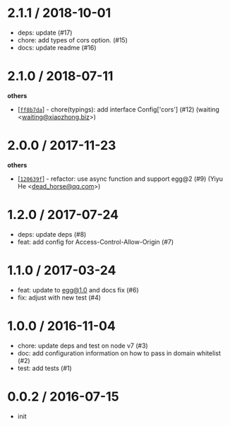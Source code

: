 
2.1.1 / 2018-10-01
==================

  * deps: update (#17)
  * chore: add types of cors option. (#15)
  * docs: update readme (#16)

2.1.0 / 2018-07-11
==================

**others**
  * [[`ff8b7da`](http://github.com/eggjs/egg-cors/commit/ff8b7dab9c9acff5f5319ecca1fe0df5d1ebfaf8)] - chore(typings): add interface Config['cors'] (#12) (waiting <<waiting@xiaozhong.biz>>)

2.0.0 / 2017-11-23
==================

**others**
  * [[`120639f`](http://github.com/eggjs/egg-cors/commit/120639fb784ed1ea71eff071124d3f242b52ab72)] - refactor: use async function and support egg@2 (#9) (Yiyu He <<dead_horse@qq.com>>)

1.2.0 / 2017-07-24
==================

  * deps: update deps (#8)
  * feat: add config for Access-Control-Allow-Origin (#7)

1.1.0 / 2017-03-24
==================

  * feat: update to egg@1.0 and docs fix (#6)
  * fix: adjust with new test (#4)

1.0.0 / 2016-11-04
==================

  * chore: update deps and test on node v7 (#3)
  * doc: add configuration information on how to pass in domain whitelist (#2)
  * test: add tests (#1)

0.0.2 / 2016-07-15
==================

  * init

